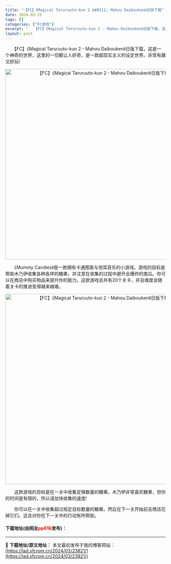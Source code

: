 ```yaml
---
title: "【FC】《Magical Taruruuto-kun 2 &#8211; Mahou Daibouken》日版下载"
date: 2024-03-25
tags: []
categories: ["FC游戏"]
excerpt: "　　【FC】《Magical Taruruuto-kun 2 - Mahou Daibouken》日版下载，这是一个神奇的世界，这里的一切都让人好奇，是一款超现实主义的设定世界。非常有趣又好玩! 　　《Mummy Candies》是一款拥有卡通图案与悦耳音乐的小游戏。游戏的目标是帮助木乃伊收集各种各&hellip;"
layout: post
---
```


 <p>　　【FC】《Magical Taruruuto-kun 2 - Mahou Daibouken》日版下载，这是一个神奇的世界，这里的一切都让人好奇，是一款超现实主义的设定世界。非常有趣又好玩!</p> <p align="center"><img align="" border="0" src="https://lad.sfcrom.cn/wp-content/uploads/2024/03/20240325_660195b479ad1.png" width="599" alt="【FC】《Magical Taruruuto-kun 2 - Mahou Daibouken》日版下载" /></p> <p>　　《Mummy Candies》是一款拥有卡通图案与悦耳音乐的小游戏。游戏的目标是帮助木乃伊收集各种各样的糖果，并注意在收集的过程中避开会爆炸的南瓜。你可以在商店中购买物品来提升你的能力。这款游戏总共有20个关卡，并且难度会随着关卡的推进变得越来越难。</p> <p align="center"><img align="" border="0" src="https://lad.sfcrom.cn/wp-content/uploads/2024/03/20240325_660195b5ca123.png" width="598" alt="【FC】《Magical Taruruuto-kun 2 - Mahou Daibouken》日版下载" /></p> <p>　　这款游戏的目标是在一关中收集足够数量的糖果。木乃伊非常喜欢糖果，但你的时间是有限的，所以请加快收集的速度!</p> <p>　　你可以在一关中收集超过规定目标数量的糖果。然后在下一关开始前去商店花掉它们。这会对你在下一关中的行动有所帮助。</p> <p><h4>下载地址(由网友<font color="red">pp616</font>发布)：</h4></p> 

---
📖 **下载地址/原文地址：** 本文最初发布于我的博客网站：[https://lad.sfcrom.cn/2024/03/23821/](https://lad.sfcrom.cn/2024/03/23821/)
